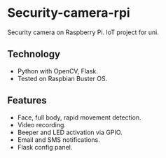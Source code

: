 # Security-camera-rpi
Security camera on Raspberry Pi. IoT project for uni.

## Technology
- Python with OpenCV, Flask.
- Tested on Raspbian Buster OS.

## Features
- Face, full body, rapid movement detection.
- Video recording.
- Beeper and LED activation via GPIO.
- Email and SMS notifications.
- Flask config panel.
